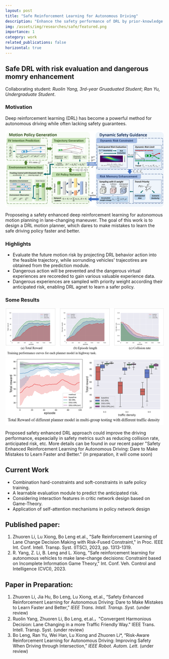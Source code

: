 ```yaml
---
layout: post
title: "Safe Reinforcement Learning for Autonomous Driving"
description: "Enhance the safety performance of DRL by prior-knowledge designed safe guidance in both training and testing. (From Sept 2022 to now)"
img: /assets/img/researches/safe/featured.png
importance: 1
category: work
related_publications: false
horizontal: true
---
```

## **Safe DRL with risk evaluation and dangerous momry enhancement**
Collaborating student: *Ruolin Yang, 3rd-year Gruaduated Student*; *Ran Yu, Undergraduate Student*.

### **Motivation**
Deep reinforcement learning (DRL) has become a powerful method for autonomous driving while often lacking safety guarantees.

![png](/assets/img/researches/safe/featured.png) 

Proposeing a safety enhanced deep reinforcement learning for autonomous motion planning in lane-changing maneuver. The goal of this work is to design a DRL motion planner, which dares to make mistakes to learn the safe driving policy faster and better.

### **Highlights**
- Evaluate the future motion risk by projecting DRL behavior action into the feasible trajectory, while sorrunding vehicles' trajecotires are obtained from the prediction module.
- Dangerous action will be prevented and the dangerous virtual experiences are recoreded to gain various valuable experience data.
- Dangerous experiences are sampled with priority weight according their anticipated risk, enabling DRL agnet to learn a safer policy.

### **Some Results**
![png](/assets/img/researches/safe/traincurve.png) 
![png](/assets/img/researches/safe/testTR.png) 

Proposed safety enhanced DRL approach could improve the driving performance, espeacially in safety metrics such as reducing collision rate, anticipated risk, etc.
More details can be found in our recent paper "Safety Enhanced Reinforcement Learning for Autonomous Driving: Dare to Make Mistakes to Learn Faster and Better." (in preparation, it will come soon)

## Current Work
- Combination hard-constraints and soft-constraints in safe policy training.
- A learnable evaluation module to predict the anticipated risk.
- Considering interaction features in critic network design based on Game-Theory.
- Application of self-attention mechanisms in policy network design

## **Published paper:**
1. Zhuoren Li, Lu Xiong, Bo Leng et.al., "Safe Reinforcement Learning of Lane Change Decision Making with Risk-Fused Constraint," in Proc. IEEE Int. Conf. Intell. Transp. Syst. (ITSC), 2023, pp. 1313-1319.
2. R. Yang, Z. Li, B. Leng and L. Xiong, "Safe reinforcement learning for autonomous vehicles to make lane-change decisions: Constraint based on Incomplete Information Game Theory," Int. Conf. Veh. Control and Intelligence (CVCI), 2023.
## **Paper in Preparation:**
1. Zhuoren Li, Jia Hu, Bo Leng, Lu Xiong, et.al., “Safety Enhanced Reinforcement Learning for Autonomous Driving: Dare to Make Mistakes to Learn Faster and Better,” *IEEE Trans. Intell. Transp. Syst.* (under review)
2. Ruolin Yang, Zhuoren Li, Bo Leng, et.al.，"Convergent Harmonious Decision: Lane Changing in a more Traffic Friendly Way." IEEE Trans. Intell. Transp. Syst. (under review)
3. Bo Leng, Ran Yu, Wei Han, Lu Xiong and Zhuoren Li*, “Risk-Aware Reinforcement Learning for Autonomous Driving: Improving Safety When Driving through Intersection,” *IEEE Robot. Autom. Lett.* (under review)